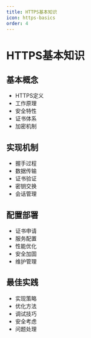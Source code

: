 ```yaml
---
title: HTTPS基本知识
icon: https-basics
order: 4
---
```


# HTTPS基本知识

## 基本概念
- HTTPS定义
- 工作原理
- 安全特性
- 证书体系
- 加密机制

## 实现机制
- 握手过程
- 数据传输
- 证书验证
- 密钥交换
- 会话管理

## 配置部署
- 证书申请
- 服务配置
- 性能优化
- 安全加固
- 维护管理

## 最佳实践
- 实现策略
- 优化方法
- 调试技巧
- 安全考虑
- 问题处理
